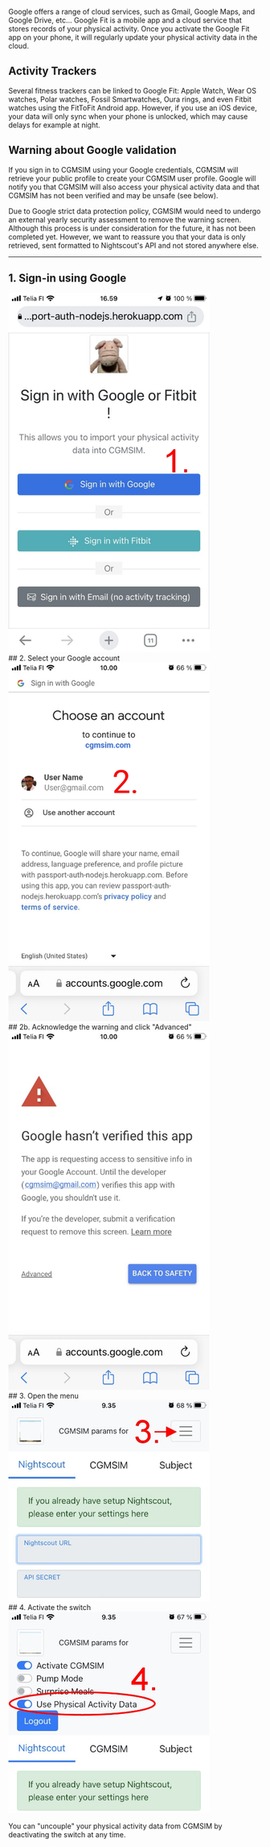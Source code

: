 Google offers a range of cloud services, such as Gmail, Google Maps, and Google Drive, etc... Google Fit is a mobile app and a cloud service that stores records of your physical activity. Once you activate the Google Fit app on your phone, it will regularly update your physical activity data in the cloud.

## Activity Trackers
Several fitness trackers can be linked to Google Fit: Apple Watch, Wear OS watches, Polar watches, Fossil Smartwatches, Oura rings, and even Fitbit watches using the FitToFit Android app. However, if you use an iOS device, your data will only sync when your phone is unlocked, which may cause delays for example at night.

## Warning about Google validation
If you sign in to CGMSIM using your Google credentials, CGMSIM will retrieve your public profile to create your CGMSIM user profile. Google will notify you that CGMSIM will also access your physical activity data and that CGMSIM has not been verified and may be unsafe (see below).

Due to Google strict data protection policy, CGMSIM would need to undergo an external yearly security assessment to remove the warning screen. Although this process is under consideration for the future, it has not been completed yet. However, we want to reassure you that your data is only retrieved, sent formatted to Nightscout's API and not stored anywhere else.

<hr>

## 1. Sign-in using Google
<img src="../../img/login_g1.jpg" alt="Login page" width="400"/>

<br>
## 2. Select your Google account 
<img src="../../img/login_g2.jpg" alt="Login page" width="400"/>

<br>
## 2b. Acknowledge the warning and click "Advanced"
<img src="../../img/login_g3.jpg" alt="Login page" width="400"/> 

<br>
## 3. Open the menu
<img src="../../img/login3.jpg" alt="Login page" width="400"/>

<br>
## 4. Activate the switch 
<img src="../../img/login4.jpg" alt="Login page" width="400"/>

You can "uncouple" your physical activity data from CGMSIM by deactivating the switch at any time.

